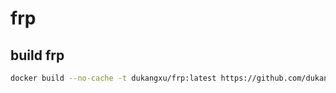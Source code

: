 # frp

## build frp
```bash
docker build --no-cache -t dukangxu/frp:latest https://github.com/dukangxu/dockerfile.git\#frp
```
